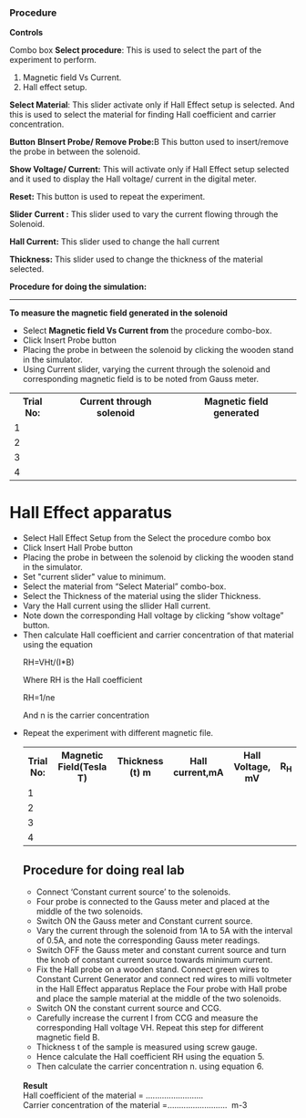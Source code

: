 ### Procedure
<b>Controls</b>
 

Combo box
<b>Select procedure</b>: This is used to select the part of the experiment to perform.

1) Magnetic field Vs Current.
2) Hall effect setup.

<b>Select Material</b>: This slider activate only if Hall Effect setup is selected. And this is used to select the material for finding Hall coefficient and carrier concentration.

 

<b>Button</b>
<b>BInsert Probe/ Remove Probe:</b>B This button used to insert/remove the probe in between the solenoid.

<b>Show Voltage/ Current:</b> This will activate only if Hall Effect setup selected and it used to display the Hall voltage/ current in the digital meter.

<b> Reset:</b> This button is used to repeat the experiment.

 

<b>Slider</b>
<b>Current :</b> This slider used to vary the current flowing through the Solenoid.

<b>Hall Current:</b> This slider used to change the hall current

<b>Thickness:</b> This slider used to change the thickness of the material selected.

  

 
<b>Procedure for doing the simulation:<hr></b>
 

 <b>To measure the magnetic field generated in the solenoid</b>
 
<ul><li>
Select <b>Magnetic field Vs Current from</b> the procedure combo-box.
  </li>

  <li>Click Insert Probe button</li>
  
 

  <li>Placing the probe in between the solenoid by clicking the wooden stand in the simulator.</li>
 

<li>Using Current slider, varying the current through the solenoid and corresponding magnetic field is to be noted from Gauss meter.</li>
 </ul>

 <table style="width:100%">
  <tr>
    <th>Trial No:</th>
    <th>Current through solenoid</th>
    <th>Magnetic field generated</th>
  </tr>
  <tr>
    <td>1</td>
    <td></td>
    <td></td>
  </tr>
  <tr>
    <td>2</td>
    <td></td>
    <td></td>
  </tr>
  <tr>
    <td>3</td>
    <td></td>
    <td></td>
  </tr>
  <tr>
    <td>4</td>
    <td></td>
    <td></td>
  </tr>
</table>

 

<h1> Hall Effect apparatus</h1>
 
<ul>
  <li> Select Hall Effect Setup from the Select the procedure combo box</li>
 

  <li>Click  Insert Hall Probe button </li>
 

  <li>Placing the probe in between the solenoid by clicking the wooden stand in the simulator.</li>
 

  <li>Set "current slider" value to minimum.</li>
 

  <li>Select the material from “Select Material” combo-box.</li>
 

  <li>Select the Thickness of the material using the slider  Thickness.</li>
 

  <li>Vary the Hall current using the sllider  Hall current.</li>
 

  <li>Note down the corresponding Hall voltage by clicking “show voltage” button.</li>
 

<li>Then calculate Hall coefficient and carrier concentration of that material using the equation 
 

RH=VHt/(I*B)

Where RH is the Hall coefficient  

RH=1/ne

  And n is the carrier concentration</li>

  <li>Repeat the experiment with different magnetic file.</li>
  <table style="width:100%">
  <tr>
    <th>Trial No:</th>
    <th>Magnetic Field(Tesla T)</th>
    <th>Thickness (t) m</th>
        <th>Hall current,mA</th>
    <th>Hall Voltage, mV</th>
    <th>R<sub>H</sub></th>
  </tr>
  <tr>
    <td>1</td>
    <td></td>
    <td></td>
    <td></td>
    <td></td>
    <td></td>
  </tr>
  <tr>
    <td>2</td>
    <td></td>
    <td></td>
    <td></td>
    <td></td>
    <td></td>
  </tr>
  <tr>
    <td>3</td>
    <td></td>
    <td></td>
    <td></td>
    <td></td>
    <td></td>
  </tr>
  <tr>
    <td>4</td>
    <td></td>
    <td></td>
    <td></td>
    <td></td>
    <td></td>
  </tr>
</table>

  <h2><b>Procedure for doing real lab</b></h2>

  <ul><li>Connect ‘Constant current source’ to the solenoids.</li>
    <li>Four probe is connected to the Gauss meter and placed at the middle of the two solenoids.</li>
    <li>Switch ON the Gauss meter and Constant current source.</li>
<li>Vary the current through the solenoid from 1A to 5A with the interval of 0.5A, and note the corresponding Gauss meter readings.</li>
<li>Switch OFF the Gauss meter and constant current source and turn the knob of constant current source towards minimum current.</li>
<li>Fix the Hall probe on a wooden stand. Connect green wires to Constant Current Generator and connect red wires to milli voltmeter in the Hall Effect apparatus
Replace the Four probe with Hall probe and place the sample material at the middle of the two solenoids.</li>
    <li>Switch ON the constant current source and CCG.</li>
<li>Carefully increase the current I from CCG and measure the corresponding Hall voltage VH. Repeat this step for different magnetic field B.</li>
    <li>Thickness t of the sample is measured using screw gauge.</li>
    <li>Hence calculate the Hall coefficient RH using the equation 5.</li>
    <li>Then calculate the carrier concentration n. using equation 6.</li>
 
  </ul>
  <br><b>Result</b><br>
﻿Hall coefficient of the material﻿	﻿= .........................﻿ <br>
﻿Carrier concentration of the material﻿	﻿=.......................... ﻿ m-3
